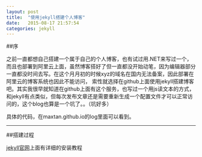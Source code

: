 ```yaml
---
layout: post
title:  "使用jekyll搭建个人博客"
date:   2015-08-17 21:57:54
categories: jekyll 
---
```


##序

之前一直都想自己搭建一个属于自己的个人博客，也有试过用.NET来写过一个， 而且也部署到阿里云上面，虽然博客搭好了但一直都没开始动笔，因为编辑器部分一直都没时间去写。在这个月月初的时候xyz的域名在国内无法备案，因此部署在阿里云的博客系统也因此不能访问， 索性就选择在github上面使用jekyll搭建博客吧。其实我很早就知道在github上面有这个服务，也写过一个用js读文本的方式，和jekyll有点类似，但每次发布文章还是需要重新生成一个配置文件才可以正常访问的，这个blog也算是一个坑了。。（坑好多）

具体的代码，在maxtan.github.io的log里面可以看到。

---

##搭建过程

[jekyll官网](http://jekyllrb.com/)上面有详细的安装教程